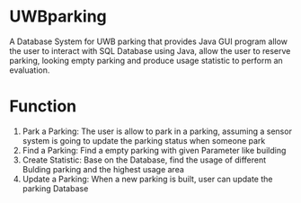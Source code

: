 # UWBparking
A Database System for UWB parking that provides Java GUI program allow the user to interact with SQL Database using Java, allow the user to reserve parking, looking empty parking and produce usage statistic to perform an evaluation.

# Function
1. Park a Parking: The user is allow to park in a parking, assuming a sensor system is going to update the parking status when someone park
2. Find a Parking: Find a empty parking with given Parameter like building
3. Create Statistic: Base on the Database, find the usage of different Bulding parking and the highest usage area
4. Update a Parking: When a new parking is built, user can update the parking Database
